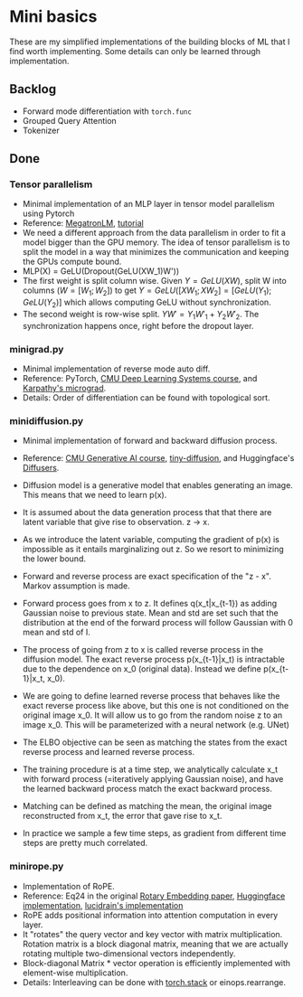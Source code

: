 # Mini basics
These are my simplified implementations of the building blocks of ML that I find worth implementing. Some details can only be learned through implementation.


## Backlog
* Forward mode differentiation with `torch.func`
* Grouped Query Attention
* Tokenizer


## Done

### Tensor parallelism
* Minimal implementation of an MLP layer in tensor model parallelism using Pytorch
* Reference: [MegatronLM](https://arxiv.org/pdf/1909.08053.pdf), [tutorial](https://nbviewer.org/github/tunib-ai/large-scale-lm-tutorials/blob/main/notebooks/07_tensor_parallelism.ipynb)
* We need a different approach from the data parallelism in order to fit a model bigger than the GPU memory. The idea of tensor parallelism is to split the model in a way that minimizes the communication and keeping the GPUs compute bound.
* MLP(X) = GeLU(Dropout(GeLU(XW_1)W'))
* The first weight is split column wise. Given $Y = GeLU(XW)$, split W into columns ($W = [W_1; W_2]$) to get $Y = GeLU([XW_1; XW_2] = [GeLU(Y_1); GeLU(Y_2)]$ which allows computing GeLU without synchronization.
* The second weight is row-wise split. $YW' = Y_1W'_1 + Y_2W'_2$. The synchronization happens once, right before the dropout layer.



### minigrad.py
* Minimal implementation of reverse mode auto diff.
* Reference: PyTorch, [CMU Deep Learning Systems course](https://github.com/dlsyscourse/hw1/blob/main/hw1.ipynb), and [Karpathy's micrograd](https://github.com/karpathy/micrograd).
* Details: Order of differentiation can be found with topological sort.

### minidiffusion.py
* Minimal implementation of forward and backward diffusion process.
* Reference: [CMU Generative AI course](https://www.cs.cmu.edu/~mgormley/courses/10423/coursework.html), [tiny-diffusion](https://github.com/tanelp/tiny-diffusion?tab=readme-ov-file), and Huggingface's [Diffusers](https://github.com/huggingface/diffusers/blob/main/src/diffusers/models/unets/unet_2d.py).
* Diffusion model is a generative model that enables generating an image. This means that we need to learn p(x).
* It is assumed about the data generation process that that there are latent variable that give rise to observation. z -> x.
* As we introduce the latent variable, computing the gradient of p(x) is impossible as it entails marginalizing out z. So we resort to minimizing the lower bound.

* Forward and reverse process are exact specification of the "z - x". Markov assumption is made.
* Forward process goes from x to z. It defines q(x_t|x_{t-1}) as adding Gaussian noise to previous state. Mean and std are set such that the distribution at the end of the forward process will follow Gaussian with 0 mean and std of I.
* The process of going from z to x is called reverse process in the diffusion model. The exact reverse process p(x_{t-1}|x_t) is intractable due to the dependence on x_0 (original data). Instead we define p(x_{t-1}|x_t, x_0).
* We are going to define learned reverse process that behaves like the exact reverse process like above, but this one is not conditioned on the original image x_0. It will allow us to go from the random noise z to an image x_0. This will be parameterized with a neural network (e.g. UNet)

* The ELBO objective can be seen as matching the states from the exact reverse process and learned reverse process.

* The training procedure is at a time step, we analytically calculate x_t with forward process (=iteratively applying Gaussian noise), and have the learned backward process match the exact backward process.
* Matching can be defined as matching the mean, the original image reconstructed from x_t, the error that gave rise to x_t.
* In practice we sample a few time steps, as gradient from different time steps are pretty much correlated.


### minirope.py
* Implementation of RoPE.
* Reference: Eq24 in the original [Rotary Embedding paper](https://arxiv.org/pdf/2104.09864.pdf), [Huggingface implementation](https://github.com/huggingface/transformers/blob/8e164c5400b7b413c7b8fb32e35132001effc970/src/transformers/models/roformer/modeling_roformer.py#L319), [lucidrain's implementation](https://github.com/lucidrains/rotary-embedding-torch/blob/783d17820ac1e75e918ae2128ab8bbcbe4985362/rotary_embedding_torch/rotary_embedding_torch.py#L36)
* RoPE adds positional information into attention computation in every layer.
* It "rotates" the query vector and key vector with matrix multiplication. Rotation matrix is a block diagonal matrix, meaning that we are actually rotating multiple two-dimensional vectors independently.
* Block-diagonal Matrix * vector operation is efficiently implemented with element-wise multiplication.
* Details: Interleaving can be done with [torch.stack](https://discuss.pytorch.org/t/how-to-interleave-two-tensors-along-certain-dimension/11332/2) or einops.rearrange.
